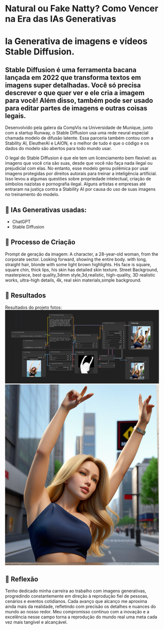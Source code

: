 # Natural ou Fake Natty? Como Vencer na Era das IAs Generativas



# Ia Generativa de imagens e vídeos Stable Diffusion.

## Stable Diffusion é uma ferramenta bacana lançada em 2022 que transforma textos em imagens super detalhadas. Você só precisa descrever o que quer ver e ele cria a imagem para você! Além disso, também pode ser usado para editar partes de imagens e outras coisas legais.

Desenvolvido pela galera da CompVis na Universidade de Munique, junto com a startup Runway, o Stable Diffusion usa uma rede neural especial chamada modelo de difusão latente. Essa parceria também contou com a Stability AI, EleutherAI e LAION, e o melhor de tudo é que o código e os dados do modelo são abertos para todo mundo usar.

O legal do Stable Diffusion é que ele tem um licenciamento bem flexível: as imagens que você cria são suas, desde que você não faça nada ilegal ou prejudicial com elas. No entanto, esse modelo gerou polêmica por usar imagens protegidas por direitos autorais para treinar a inteligência artificial. Isso levou a algumas questões sobre propriedade intelectual, criação de símbolos nazistas e pornografia ilegal. Alguns artistas e empresas até entraram na justiça contra a Stability AI por causa do uso de suas imagens no treinamento do modelo.

## 🤖 IAs Generativas usadas:
- ChatGPT
- Stable Diffusion



## 🧐 Processo de Criação
Prompt de geração da imagem:
A character, a 28-year-old woman, from the corporate sector. Looking forward, showing the entire body.
with long, straight hair, blonde with some light brown highlights. His face is square, square chin, thick lips, his skin has detailed skin texture.
Street Background, masterpiece, best quality,3dmm style,3d,realistic, high-quality, 3D realistic works, ultra-high details, 4k, real skin materials,simple background.

## 🚀 Resultados
Resultados do projeto fotos:
![Exemplo de Imagem](https://github.com/rafaeltec/lab-natty-or-not-by-Rafael/blob/main/workflow.jpg)
![Exemplo de Imagem](https://github.com/rafaeltec/lab-natty-or-not-by-Rafael/blob/main/ComfyUI_temp_pmzjp_00004_.png)


## 💭 Reflexão 
Tenho dedicado minha carreira ao trabalho com imagens generativas, progredindo constantemente em direção à reprodução fiel de pessoas, cenários e eventos cotidianos. 
Cada avanço que alcanço me aproxima ainda mais da realidade, refletindo com precisão os detalhes e nuances do mundo ao nosso redor. Meu compromisso contínuo com a inovação e a excelência nesse campo torna a reprodução do mundo real uma meta cada vez mais tangível e alcançável.


